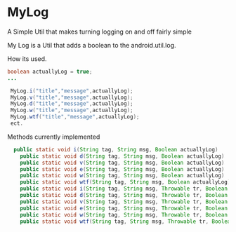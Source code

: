 MyLog
=====

A Simple Util that makes turning logging on and off fairly simple

My Log is a Util that adds a boolean to the android.util.log.

How its used.

```java
boolean actuallyLog = true;
...

 MyLog.i("title","message",actuallyLog);
 MyLog.v("title","message",actuallyLog);
 MyLog.d("title","message",actuallyLog);
 MyLog.w("title","message",actuallyLog);
 MyLog.wtf("title","message",actuallyLog);
 ect.
```

Methods currently implemented
```java
  public static void i(String tag, String msg, Boolean actuallyLog)
	public static void d(String tag, String msg, Boolean actuallyLog) 
	public static void v(String tag, String msg, Boolean actuallyLog)
	public static void e(String tag, String msg, Boolean actuallyLog)
	public static void w(String tag, String msg, Boolean actuallyLog)
	public static void wtf(String tag, String msg, Boolean actuallyLog)
	public static void i(String tag, String msg, Throwable tr, Boolean actuallyLog)
	public static void d(String tag, String msg, Throwable tr, Boolean actuallyLog)
	public static void v(String tag, String msg, Throwable tr, Boolean actuallyLog)
	public static void e(String tag, String msg, Throwable tr, Boolean actuallyLog)
	public static void w(String tag, String msg, Throwable tr, Boolean actuallyLog) 
	public static void wtf(String tag, String msg, Throwable tr, Boolean actuallyLog) 
```
